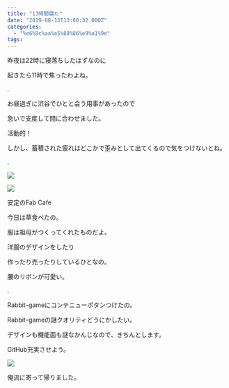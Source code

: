 ```yaml
---
title: "13時間寝た"
date: "2019-08-13T13:00:32.000Z"
categories: 
  - "%e6%9c%aa%e5%88%86%e9%a1%9e"
tags: 
---
```


昨夜は22時に寝落ちしたはずなのに

起きたら11時で焦ったわよね。

.

お昼過ぎに渋谷でひとと会う用事があったので

急いで支度して間に合わせました。

活動的！

しかし、蓄積された疲れはどこかで歪みとして出てくるので気をつけないとね。

.

![](/images/2019-08-13-14-47-004420136081732460610.jpg)

![](/images/2019-08-13-15-14-305295004064600875362.jpg)

安定のFab Cafe

今日は草食べたの。

服は祖母がつくってくれたものだよ。

洋服のデザインをしたり

作ったり売ったりしているひとなの。

腰のリボンが可愛い。

.

Rabbitｰgameにコンテニューボタンつけたの。

Rabbitｰgameの謎クオリティどうにかしたい。

デザインも機能面も謎なかんじなので、きちんとします。

GitHub充実させよう。

![](/images/2019-08-13-18-13-505215959084959331374.jpg)

俺流に寄って帰りました。
